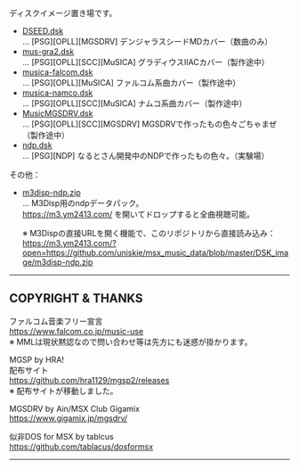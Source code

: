 ディスクイメージ置き場です。

- [DSEED.dsk](DSEED.dsk)  
  ... [PSG][OPLL][MGSDRV] デンジャラスシードMDカバー（数曲のみ）
- [mus-gra2.dsk](mus-gra2.dsk)  
  ... [PSG][OPLL][SCC][MuSICA] グラディウスⅡACカバー（製作途中）
- [musica-falcom.dsk](musica-falcom.dsk)  
  ... [PSG][OPLL][MuSICA] ファルコム系曲カバー（製作途中）
- [musica-namco.dsk](musica-namco.dsk)  
  ... [PSG][OPLL][SCC][MuSICA] ナムコ系曲カバー（製作途中）
- [MusicMGSDRV.dsk](MusicMGSDRV.dsk)  
  ... [PSG][OPLL][SCC][MGSDRV] MGSDRVで作ったもの色々ごちゃまぜ（製作途中）
- [ndp.dsk](ndp.dsk)  
  ... [PSG][NDP] なるとさん開発中のNDPで作ったもの色々。（実験場）

その他：

- [m3disp-ndp.zip](m3disp-ndp.zip)  
  ... M3Disp用のndpデータパック。  
  https://m3.ym2413.com/ を開いてドロップすると全曲視聴可能。  
  
  ※ M3Dispの直接URLを開く機能で、このリポジトリから直接読み込み：  
  https://m3.ym2413.com/?open=https://github.com/uniskie/msx_music_data/blob/master/DSK_image/m3disp-ndp.zip

---

## COPYRIGHT & THANKS

ファルコム音楽フリー宣言  
https://www.falcom.co.jp/music-use  
※ MMLは現状黙認なので問い合わせ等は先方にも迷惑が掛かります。

MGSP by HRA!  
配布サイト  
https://github.com/hra1129/mgsp2/releases  
※ 配布サイトが移動しました。

MGSDRV by Ain/MSX Club Gigamix  
https://www.gigamix.jp/mgsdrv/

似非DOS for MSX by tablcus  
https://github.com/tablacus/dosformsx

---
